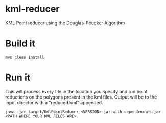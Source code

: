 # kml-reducer
KML Point reducer using the Douglas-Peucker Algorithm

# Build it

`mvn clean install`

# Run it

This will process every file in the location you specify and run point reductions on the polygons present in the kml files. Output will be to the input director with a "reduced.kml" appended.

`java -jar target/KmlPointReducer-<VERSION>-jar-with-dependencies.jar <PATH WHERE YOUR KML FILES ARE>`
